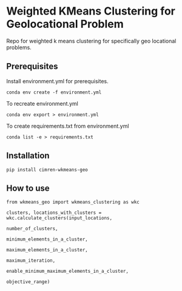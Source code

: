 **Weighted KMeans Clustering for Geolocational Problem**
=================

Repo for weighted k means clustering for specifically geo locational problems. 

Prerequisites
-------------

Install environment.yml for prerequisites.

```
conda env create -f environment.yml
```

To recreate environment.yml

```
conda env export > environment.yml
```

To create requirements.txt from environment.yml

```
conda list -e > requirements.txt
```

Installation
------------

```
pip install cimren-wkmeans-geo
```

How to use
----------

```
from wkmeans_geo import wkmeans_clustering as wkc

clusters, locations_with_clusters = wkc.calculate_clusters(input_locations,
                                                                   number_of_clusters,
                                                                   minimum_elements_in_a_cluster,
                                                                   maximum_elements_in_a_cluster,
                                                                   maximum_iteration,
                                                                   enable_minimum_maximum_elements_in_a_cluster,
                                                                   objective_range)
```
